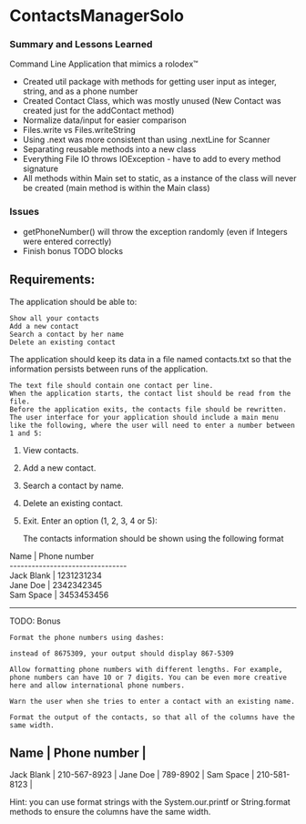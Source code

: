 # ContactsManagerSolo
### Summary and Lessons Learned
Command Line Application that mimics a rolodex™
- Created util package with methods for getting user input as integer, string, and as a phone number
- Created Contact Class, which was mostly unused (New Contact was created just for the addContact method)
- Normalize data/input for easier comparison
- Files.write vs Files.writeString
- Using .next was more consistent than using .nextLine for Scanner
- Separating reusable methods into a new class
- Everything File IO throws IOException - have to add to every method signature
- All methods within Main set to static, as a instance of the class will never be created (main method is within the Main class)
### Issues
- getPhoneNumber() will throw the exception randomly (even if Integers were entered correctly)
- Finish bonus TODO blocks

## Requirements:
The application should be able to:

    Show all your contacts
    Add a new contact
    Search a contact by her name
    Delete an existing contact

The application should keep its data in a file named contacts.txt so that the information persists between runs of the application.

    The text file should contain one contact per line.
    When the application starts, the contact list should be read from the file.
    Before the application exits, the contacts file should be rewritten.
    The user interface for your application should include a main menu like the following, where the user will need to enter a number between 1 and 5:

1. View contacts.
2. Add a new contact.
3. Search a contact by name.
4. Delete an existing contact.
5. Exit.
   Enter an option (1, 2, 3, 4 or 5):

   The contacts information should be shown using the following format
<p>
Name | Phone number <br>
-------------------------------- <br>
Jack Blank | 1231231234 <br>
Jane Doe | 2342342345 <br>
Sam Space | 3453453456 <br>
</p>
<hr>
TODO: Bonus

    Format the phone numbers using dashes:

    instead of 8675309, your output should display 867-5309

    Allow formatting phone numbers with different lengths. For example, phone numbers can have 10 or 7 digits. You can be even more creative here and allow international phone numbers.

    Warn the user when she tries to enter a contact with an existing name.

    Format the output of the contacts, so that all of the columns have the same width.

Name       | Phone number |
---------------------------
Jack Blank | 210-567-8923 |
Jane Doe   | 789-8902     |
Sam Space  | 210-581-8123 |

Hint: you can use format strings with the System.our.printf or String.format methods to ensure the columns have the same width.
